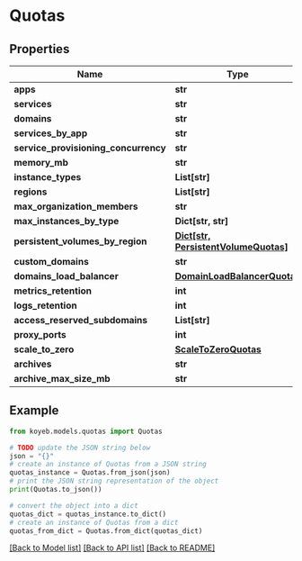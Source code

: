 # Quotas


## Properties

Name | Type | Description | Notes
------------ | ------------- | ------------- | -------------
**apps** | **str** |  | [optional] 
**services** | **str** |  | [optional] 
**domains** | **str** |  | [optional] 
**services_by_app** | **str** |  | [optional] 
**service_provisioning_concurrency** | **str** |  | [optional] 
**memory_mb** | **str** |  | [optional] 
**instance_types** | **List[str]** |  | [optional] 
**regions** | **List[str]** |  | [optional] 
**max_organization_members** | **str** |  | [optional] 
**max_instances_by_type** | **Dict[str, str]** |  | [optional] 
**persistent_volumes_by_region** | [**Dict[str, PersistentVolumeQuotas]**](PersistentVolumeQuotas.md) |  | [optional] 
**custom_domains** | **str** |  | [optional] 
**domains_load_balancer** | [**DomainLoadBalancerQuotas**](DomainLoadBalancerQuotas.md) |  | [optional] 
**metrics_retention** | **int** |  | [optional] 
**logs_retention** | **int** |  | [optional] 
**access_reserved_subdomains** | **List[str]** |  | [optional] 
**proxy_ports** | **int** |  | [optional] 
**scale_to_zero** | [**ScaleToZeroQuotas**](ScaleToZeroQuotas.md) |  | [optional] 
**archives** | **str** |  | [optional] 
**archive_max_size_mb** | **str** |  | [optional] 

## Example

```python
from koyeb.models.quotas import Quotas

# TODO update the JSON string below
json = "{}"
# create an instance of Quotas from a JSON string
quotas_instance = Quotas.from_json(json)
# print the JSON string representation of the object
print(Quotas.to_json())

# convert the object into a dict
quotas_dict = quotas_instance.to_dict()
# create an instance of Quotas from a dict
quotas_from_dict = Quotas.from_dict(quotas_dict)
```
[[Back to Model list]](../README.md#documentation-for-models) [[Back to API list]](../README.md#documentation-for-api-endpoints) [[Back to README]](../README.md)


